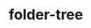 ---
title: folder-tree
unicode_regular: \eb52
unicode_bold: \eb51
unicode_solid: \eb53
unicode_brand: 
---